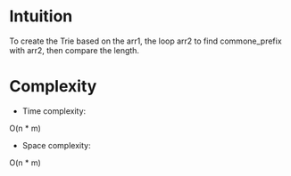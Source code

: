 # Intuition
To create the Trie based on the arr1, the loop arr2 to find commone_prefix with arr2, then compare the length.

# Complexity
- Time complexity:
<!-- Add your time complexity here, e.g. $$O(n)$$ -->
O(n * m)

- Space complexity:
<!-- Add your space complexity here, e.g. $$O(n)$$ -->
O(n * m)